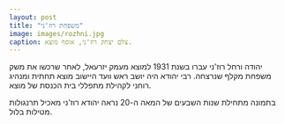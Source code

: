 ```yaml
---
layout: post
title: "משפחת רוז'ני"
image: images/rozhni.jpg
caption: צלם יצחק רוז'ני, אוסף מוצא.
---
```


יהודה ורחל רוז'ני עברו בשנת 1931 למוצא מעמק יזרעאל, לאחר שרכשו את משק משפחת מקלף שנרצחה. רבי יהודא היה יושב ראש וועד היישוב מוצא תחתית ומנהיג רוחני לקהילת מתפללי בית הכנסת של מוצא. 

בתמונה מתחילת שנות השבעים של המאה ה-20 נראה יהודא רוז'ני מאכיל תרנגולות מטילות בלול.
